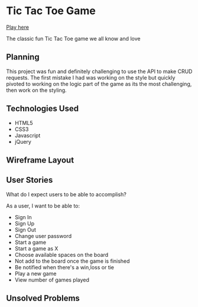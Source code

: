 # Tic Tac Toe Game


[Play here](https://oscar-valen115.github.io/tic-tac-toe-client/)

The classic fun Tic Tac Toe game we all know and love

## Planning
This project was fun and definitely challenging to use the API to make CRUD requests.
The first mistake I had was working on the style but quickly pivoted to working on the logic part of the game as its the most challenging, then work on the styling.

## Technologies Used

- HTML5
- CSS3
- Javascript
- jQuery


## Wireframe Layout


## User Stories

What do I expect users to be able to accomplish?

As a user, I want to be able to:
  - Sign In
  - Sign Up
  - Sign Out
  - Change user password
  - Start a game
  - Start a game as X
  - Choose available spaces on the board
  - Not add to the board once the game is finished
  - Be notified when there's a win,loss or tie
  - Play a new game
  - View number of games played

## Unsolved Problems
